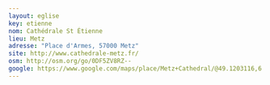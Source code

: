 ```yaml
---
layout: eglise
key: etienne
nom: Cathédrale St Étienne
lieu: Metz
adresse: "Place d'Armes, 57000 Metz"
site: http://www.cathedrale-metz.fr/
osm: http://osm.org/go/0DF5ZV8RZ--
google: https://www.google.com/maps/place/Metz+Cathedral/@49.1203116,6.1736087,17z/
---
```

